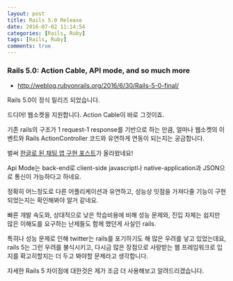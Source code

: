 ```yaml
---
layout: post
title: Rails 5.0 Release
date: 2016-07-02 11:14:54
categories: [Rails, Ruby]
tags: [Rails, Ruby]
comments: true
---
```


### Rails 5.0: Action Cable, API mode, and so much more
* <http://weblog.rubyonrails.org/2016/6/30/Rails-5-0-final/>

Rails 5.0이 정식 릴리즈 되었습니다.

드디어! 웹소켓을 지원합니다.
Action Cable이 바로 그것이죠.

기존 rails의 구조가 1 request-1 response를 기반으로 하는 만큼, 얼마나 웹소켓의 이벤트와 Rails ActionController 코드와 유연하게 연동이 되는지는 궁금합니다.

벌써 [한글로 된 채팅 앱 구현 포스트](<http://blog.ask.co.de/2016/06/%EB%A0%88%EC%9D%BC%EC%A6%88-5%EC%9D%98-%EC%95%A1%EC%85%98-%EC%BC%80%EC%9D%B4%EB%B8%94%EC%9D%84-%ED%99%9C%EC%9A%A9%ED%95%9C-%EC%B1%84%ED%8C%85-%EC%95%B1-%EA%B5%AC%ED%98%84/>)가 올라왔네요!

Api Mode는 back-end로 client-side javascript나 native-application과 JSON으로 통신이 가능하다고 하네요.

정확히 어느정도로 다른 어플리케이션과 유연하고, 성능상 잇점을 가져다줄 기능이 구현되었는지는 확인해봐야 알거 같네요.


빠른 개발 속도와, 상대적으로 낮은 학습비용에 비해 성능 문제와, 진입 자체는 쉽지만 많은 이해도를 요구하는 난제들도 함께 했던게 사실인 rails.

특히나 성능 문제로 인해 twitter는 rails를 포기하기도 해 많은 우려를 낳고 있었는데요, rails 5는 그런 우려를 불식시키고, 다시금 많은 장점으로 사랑받는 웹 프레임워크로 입지를 확고히할지는 더 두고 봐야할 문제라고 생각합니다.

자세한 Rails 5 차이점에 대한것은 제가 조금 더 사용해보고 알려드리겠습니다.